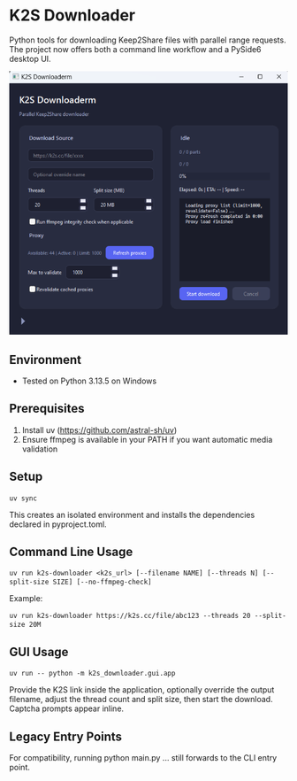 # K2S Downloader

Python tools for downloading Keep2Share files with parallel range requests. The project now offers both a command line workflow and a PySide6 desktop UI.

![](src/assets/GUI.png)

## Environment
- Tested on Python 3.13.5 on Windows

## Prerequisites
1. Install uv (https://github.com/astral-sh/uv)
2. Ensure ffmpeg is available in your PATH if you want automatic media validation

## Setup
```
uv sync
```
This creates an isolated environment and installs the dependencies declared in pyproject.toml.

## Command Line Usage
```
uv run k2s-downloader <k2s_url> [--filename NAME] [--threads N] [--split-size SIZE] [--no-ffmpeg-check]
```
Example:
```
uv run k2s-downloader https://k2s.cc/file/abc123 --threads 20 --split-size 20M
```

## GUI Usage
```
uv run -- python -m k2s_downloader.gui.app
```
Provide the K2S link inside the application, optionally override the output filename, adjust the thread count and split size, then start the download. Captcha prompts appear inline.

## Legacy Entry Points
For compatibility, running python main.py ... still forwards to the CLI entry point.
